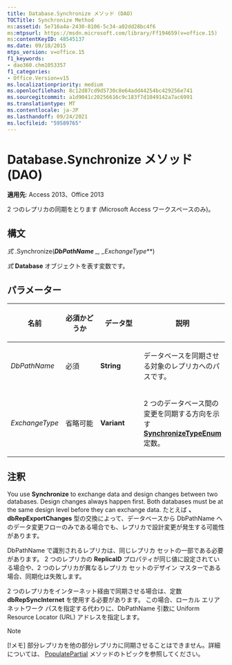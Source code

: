 ```yaml
---
title: Database.Synchronize メソッド (DAO)
TOCTitle: Synchronize Method
ms:assetid: 5e716a4a-2430-8106-5c34-a02dd28bc4f6
ms:mtpsurl: https://msdn.microsoft.com/library/Ff194659(v=office.15)
ms:contentKeyID: 48545137
ms.date: 09/18/2015
mtps_version: v=office.15
f1_keywords:
- dao360.chm1053357
f1_categories:
- Office.Version=v15
ms.localizationpriority: medium
ms.openlocfilehash: 8c12d87cd9d5730c8e64add44254bc429256e741
ms.sourcegitcommit: a1d9041c20256616c9c183f7d1049142a7ac6991
ms.translationtype: MT
ms.contentlocale: ja-JP
ms.lasthandoff: 09/24/2021
ms.locfileid: "59589765"
---
```

# <a name="databasesynchronize-method-dao"></a>Database.Synchronize メソッド (DAO)


**適用先**: Access 2013、Office 2013

2 つのレプリカの同期をとります (Microsoft Access ワークスペースのみ)。

## <a name="syntax"></a>構文

*式* .Synchronize(***DbPathName** _, _*_ExchangeType_**)

*式* **Database** オブジェクトを表す変数です。

## <a name="parameters"></a>パラメーター

<table>
<colgroup>
<col style="width: 25%" />
<col style="width: 25%" />
<col style="width: 25%" />
<col style="width: 25%" />
</colgroup>
<thead>
<tr class="header">
<th><p>名前</p></th>
<th><p>必須かどうか</p></th>
<th><p>データ型</p></th>
<th><p>説明</p></th>
</tr>
</thead>
<tbody>
<tr class="odd">
<td><p><em>DbPathName</em></p></td>
<td><p>必須</p></td>
<td><p><strong>String</strong></p></td>
<td><p>データベースを同期させる対象のレプリカへのパスです。</p></td>
</tr>
<tr class="even">
<td><p><em>ExchangeType</em></p></td>
<td><p>省略可能</p></td>
<td><p><strong>Variant</strong></p></td>
<td><p>2 つのデータベース間の変更を同期する方向を示す <strong><a href="synchronizetypeenum-enumeration-dao.md">SynchronizeTypeEnum</a></strong> 定数。</p></td>
</tr>
</tbody>
</table>


## <a name="remarks"></a>注釈

You use **Synchronize** to exchange data and design changes between two databases. Design changes always happen first. Both databases must be at the same design level before they can exchange data. たとえば **、dbRepExportChanges** 型の交換によって、データベースから DbPathName へのデータ変更フローのみである場合でも、レプリカで設計変更が発生する可能性があります。

DbPathName で識別されるレプリカは、同じレプリカ セットの一部である必要があります。 2 つのレプリカの **ReplicaID** プロパティが同じ値に設定されている場合や、2 つのレプリカが異なるレプリカ セットのデザイン マスターである場合、同期化は失敗します。

2 つのレプリカをインターネット経由で同期させる場合は、定数 **dbRepSyncInternet** を使用する必要があります。 この場合、ローカル エリア ネットワーク パスを指定する代わりに、DbPathName 引数に Uniform Resource Locator (URL) アドレスを指定します。


> [!NOTE]
> [!メモ] 部分レプリカを他の部分レプリカに同期させることはできません。詳細については、 [PopulatePartial](database-populatepartial-method-dao.md) メソッドのトピックを参照してください。


